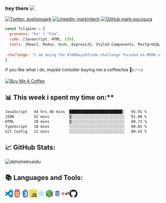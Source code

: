 ### hey there <img src="https://media.giphy.com/media/hvRJCLFzcasrR4ia7z/giphy.gif" width="25px">

<!--
**mark-escosura/mark-escosura** is a ✨ _special_ ✨ repository because its `README.md` (this file) appears on your GitHub profile.

Here are some ideas to get you started:

- 🔭 I’m currently working on ...
- 🌱 I’m currently learning ...
- 👯 I’m looking to collaborate on ...
- 🤔 I’m looking for help with ...
- 💬 Ask me about ...
- 📫 How to reach me: ...
- 😄 Pronouns: ...
- ⚡ Fun fact: ...
-->

[![Twitter: ayeitsmaark](https://img.shields.io/twitter/follow/ayeitsmaark?style=social)](https://twitter.com/ayeitsmaark)
[![Linkedin: markintech](https://img.shields.io/badge/-markintech-blue?style=flat-square&logo=Linkedin&logoColor=white&link=https://www.linkedin.com/in/mark-escosura/)](https://www.linkedin.com/in/mark-escosura/)
[![GitHub mark-escosura](https://img.shields.io/github/followers/mark-escosura?label=follow&style=social)](https://github.com/mark-escosura)

```javascript
const filipino = {
  pronouns: "he" | "him",
  code: [Javascript, HTML, CSS],
  tools: [React, Redux, Node, ExpressJS, Styled-Components, PostgreSQL, MongoDB],
  
 challenge: "I am doing the #100DaysOfCode challenge focused on MERN stack"
}
```
if you like what i do, maybe consider buying me a coffee/tea 🥺👉👈

<a href="https://www.buymeacoffee.com/markintech" target="_blank"><img src="https://cdn.buymeacoffee.com/buttons/v2/default-red.png" alt="Buy Me A Coffee" width="150" ></a>

## 📊 This week i spent my time on:**
<!--START_SECTION:waka-->
```text
JavaScript   44 hrs 46 mins  ████████████████████████░   95.91 % 
JSON         52 mins         ▒░░░░░░░░░░░░░░░░░░░░░░░░   01.88 % 
HTML         20 mins         ▒░░░░░░░░░░░░░░░░░░░░░░░░   00.73 % 
TypeScript   18 mins         ░░░░░░░░░░░░░░░░░░░░░░░░░   00.65 % 
Git Config   12 mins         ░░░░░░░░░░░░░░░░░░░░░░░░░   00.43 % 
```
<!--END_SECTION:waka-->

## 📈 GitHub Stats:

<p align="left"> <img src="https://github-readme-stats.vercel.app/api?username=mark-escosura&show_icons=true&theme=gotham" alt="abhisheknaiidu" />
  
## 📚 Languages and Tools:
<!--START_SECTION:mark-->
<img align="left" alt="Visual Studio Code" width="26px" src="https://raw.githubusercontent.com/github/explore/80688e429a7d4ef2fca1e82350fe8e3517d3494d/topics/visual-studio-code/visual-studio-code.png" />
<img align="left" alt="HTML5" width="26px" src="https://raw.githubusercontent.com/github/explore/80688e429a7d4ef2fca1e82350fe8e3517d3494d/topics/html/html.png" />
<img align="left" alt="CSS3" width="26px" src="https://raw.githubusercontent.com/github/explore/80688e429a7d4ef2fca1e82350fe8e3517d3494d/topics/css/css.png" />
<img align="left" alt="JavaScript" width="26px" src="https://raw.githubusercontent.com/github/explore/80688e429a7d4ef2fca1e82350fe8e3517d3494d/topics/javascript/javascript.png" />
<img align="left" alt="React" width="26px" src="https://raw.githubusercontent.com/github/explore/80688e429a7d4ef2fca1e82350fe8e3517d3494d/topics/react/react.png" />
<img align="left" alt="Node.js" width="26px" src="https://raw.githubusercontent.com/github/explore/80688e429a7d4ef2fca1e82350fe8e3517d3494d/topics/nodejs/nodejs.png" />
<img align="left" alt="SQL" width="26px" src="https://raw.githubusercontent.com/github/explore/80688e429a7d4ef2fca1e82350fe8e3517d3494d/topics/sql/sql.png" />
<img align="left" alt="Git" width="26px" src="https://raw.githubusercontent.com/github/explore/80688e429a7d4ef2fca1e82350fe8e3517d3494d/topics/git/git.png" />
<img align="left" alt="GitHub" width="26px" src="https://raw.githubusercontent.com/github/explore/78df643247d429f6cc873026c0622819ad797942/topics/github/github.png" />
<!--END_SECTION:mark-->

